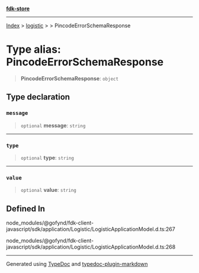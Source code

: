 [**fdk-store**](../../../README.md)
***

[Index](../../../API.md) > [logistic](../../README.md) > [<internal>](../README.md) > PincodeErrorSchemaResponse

# Type alias: PincodeErrorSchemaResponse

> **PincodeErrorSchemaResponse**: `object`

## Type declaration

### `message`

> `optional` **message**: `string`

***

### `type`

> `optional` **type**: `string`

***

### `value`

> `optional` **value**: `string`

## Defined In

node\_modules/@gofynd/fdk-client-javascript/sdk/application/Logistic/LogisticApplicationModel.d.ts:267

node\_modules/@gofynd/fdk-client-javascript/sdk/application/Logistic/LogisticApplicationModel.d.ts:268

***
Generated using [TypeDoc](https://typedoc.org/) and [typedoc-plugin-markdown](https://www.npmjs.com/package/typedoc-plugin-markdown)
